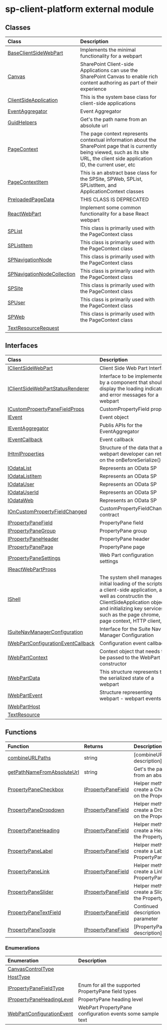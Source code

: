 # sp-client-platform external module


## Classes

| Class	   |  Description |
|:-------------|:---------------|
| [BaseClientSideWebPart](BaseClientSideWebPart.md)     | Implements the minimal functionality for a webpart |
| [Canvas](Canvas.md)     | SharePoint Client-side Applications can use the SharePoint Canvas to enable rich content authoring  as part of their experience |
| [ClientSideApplication](ClientSideApplication.md)     | This is the system base class for client-side applications |
| [EventAggregator](EventAggregator.md)     | Event Aggregator |
| [GuidHelpers](GuidHelpers.md)     | Get's the path name from an absolute url |
| [PageContext](PageContext.md)     | The page context represents contextual information about the SharePoint page that  is currently being viewed, such as its site URL, the client side application ID,  the current user, etc |
| [PageContextItem](PageContextItem.md)     | This is an abstract base class for the SPSite, SPWeb, SPList, SPListItem,  and ApplicationContext classes |
| [PreloadedPageData](PreloadedPageData.md)     | THIS CLASS IS DEPRECATED |
| [ReactWebPart](ReactWebPart.md)     | Implement some common functionality for a base React webpart |
| [SPList](SPList.md)     | This class is primarily used with the PageContext class |
| [SPListItem](SPListItem.md)     | This class is primarily used with the PageContext class |
| [SPNavigationNode](SPNavigationNode.md)     | This class is primarily used with the PageContext class |
| [SPNavigationNodeCollection](SPNavigationNodeCollection.md)     | This class is primarily used with the PageContext class |
| [SPSite](SPSite.md)     | This class is primarily used with the PageContext class |
| [SPUser](SPUser.md)     | This class is primarily used with the PageContext class |
| [SPWeb](SPWeb.md)     | This class is primarily used with the PageContext class |
| [TextResourceRequest](TextResourceRequest.md)     |  |



## Interfaces

| Class	   |  Description |
|:-------------|:---------------|
| [IClientSideWebPart](IClientSideWebPart.md)     | Client Side Web Part Interface  |
| [IClientSideWebPartStatusRenderer](IClientSideWebPartStatusRenderer.md)     | Interface to be implemented by a component that should display the loading indicator and  error messages for a webpart  |
| [ICustomPropertyPaneFieldProps](ICustomPropertyPaneFieldProps.md)     | CustomPropertyField props  |
| [IEvent<T>](IEvent<T>.md)     | Event object  |
| [IEventAggregator](IEventAggregator.md)     | Publis APIs for the EventAggregator  |
| [IEventCallback<T>](IEventCallback<T>.md)     | Event callback  |
| [IHtmlProperties](IHtmlProperties.md)     | Structure of the data that a webpart developer can return on the onBeforeSerialize() API  |
| [IOdataList](IOdataList.md)     | Represents an OData SP  |
| [IOdataListItem](IOdataListItem.md)     | Represents an OData SP  |
| [IOdataUser](IOdataUser.md)     | Represents an OData SP  |
| [IOdataUserId](IOdataUserId.md)     | Represents an OData SP  |
| [IOdataWeb](IOdataWeb.md)     | Represents an OData SP  |
| [IOnCustomPropertyFieldChanged](IOnCustomPropertyFieldChanged.md)     | CustomPropertyFieldChanged contract  |
| [IPropertyPaneField](IPropertyPaneField.md)     | PropertyPane field  |
| [IPropertyPaneGroup](IPropertyPaneGroup.md)     | PropertyPane group  |
| [IPropertyPaneHeader](IPropertyPaneHeader.md)     | PropertyPane header  |
| [IPropertyPanePage](IPropertyPanePage.md)     | PropertyPane page  |
| [IPropertyPaneSettings](IPropertyPaneSettings.md)     | Web Part configuration settings  |
| [IReactWebPartProps](IReactWebPartProps.md)     |   |
| [IShell](IShell.md)     | The system shell manages the initial loading of the scripts for a client-side application,  as well as constructin the ClientSideApplication object, and initializing key services such  as the page chrome, page context, HTTP client, etc  |
| [ISuiteNavManagerConfiguration](ISuiteNavManagerConfiguration.md)     | Interface for the Suite Nav Manager Configuration  |
| [IWebPartConfigurationEventCallback](IWebPartConfigurationEventCallback.md)     | Configuration event callback  |
| [IWebPartContext](IWebPartContext.md)     | Context object that needs to be passed to the WebPart constructor  |
| [IWebPartData](IWebPartData.md)     | This structure represents the the serialized state of a webpart  |
| [IWebPartEvent<T>](IWebPartEvent<T>.md)     | Structure representing webpart - webpart events  |
| [IWebPartHost](IWebPartHost.md)     |   |
| [TextResource](TextResource.md)     |   |



## Functions

| Function	   | Returns | Description |
|:-------------|:------|:---------------|
| [combineURLPaths](combineURLPaths.md) |string    | [combineURLPaths description]  |
| [getPathNameFromAbsoluteUrl](getPathNameFromAbsoluteUrl.md) |string    | Get's the path name from an absolute url  |
| [PropertyPaneCheckbox](PropertyPaneCheckbox.md) |[IPropertyPaneField](IPropertyPaneField.md)    | Helper method to create a Checkbox on the PropertyPane  |
| [PropertyPaneDropdown](PropertyPaneDropdown.md) |[IPropertyPaneField](IPropertyPaneField.md)    | Helper method to create a Dropdown on the PropertyPane  |
| [PropertyPaneHeading](PropertyPaneHeading.md) |[IPropertyPaneField](IPropertyPaneField.md)    | Helper method to create a Heading on the PropertyPane  |
| [PropertyPaneLabel](PropertyPaneLabel.md) |[IPropertyPaneField](IPropertyPaneField.md)    | Helper method to create a Label on the PropertyPane  |
| [PropertyPaneLink](PropertyPaneLink.md) |[IPropertyPaneField](IPropertyPaneField.md)    | Helper method to create a Link on the PropertyPane  |
| [PropertyPaneSlider](PropertyPaneSlider.md) |[IPropertyPaneField](IPropertyPaneField.md)    | Helper method to create a Slider on the PropertyPane  |
| [PropertyPaneTextField](PropertyPaneTextField.md) |[IPropertyPaneField](IPropertyPaneField.md)    | Continued description of the parameter  |
| [PropertyPaneToggle](PropertyPaneToggle.md) |[IPropertyPaneField](IPropertyPaneField.md)    | [PropertyPaneToggle description]  |


### Enumerations

| Enumeration	   | Description|
|:-----------|:------------|
|[CanvasControlType](CanvasControlType.md)     |  |
|[HostType](HostType.md)     |  |
|[IPropertyPaneFieldType](IPropertyPaneFieldType.md)     | Enum for all the supported PropertyPane field types |
|[IPropertyPaneHeadingLevel](IPropertyPaneHeadingLevel.md)     | PropertyPane heading level |
|[WebPartConfigurationEvent](WebPartConfigurationEvent.md)     | WebPart PropertyPane configuration events  some sample text |

